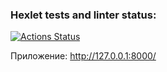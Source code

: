 ### Hexlet tests and linter status:
[![Actions Status](https://github.com/Xrustic/python-project-52/actions/workflows/hexlet-check.yml/badge.svg)](https://github.com/Xrustic/python-project-52/actions)

Приложение: http://127.0.0.1:8000/